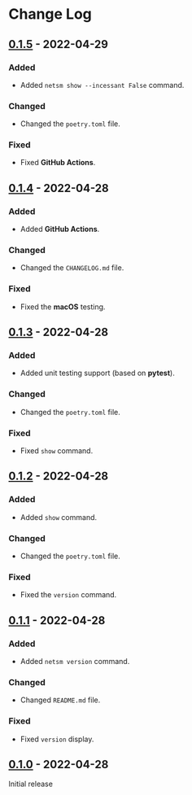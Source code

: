 # Change Log

## [0.1.5] - 2022-04-29

### Added

- Added `netsm show --incessant False` command.

### Changed

- Changed the `poetry.toml` file.

### Fixed

- Fixed **GitHub Actions**.

## [0.1.4] - 2022-04-28

### Added

- Added **GitHub Actions**.

### Changed

- Changed the `CHANGELOG.md` file.

### Fixed

- Fixed the **macOS** testing.

## [0.1.3] - 2022-04-28

### Added

- Added unit testing support (based on **pytest**).

### Changed

- Changed the `poetry.toml` file.

### Fixed

- Fixed `show` command.

## [0.1.2] - 2022-04-28

### Added

- Added `show` command.

### Changed

- Changed the `poetry.toml` file.

### Fixed

- Fixed the `version` command.

## [0.1.1] - 2022-04-28

### Added

- Added `netsm version` command.

### Changed

- Changed `README.md` file.

### Fixed

- Fixed `version` display.

## [0.1.0] - 2022-04-28

Initial release

[0.1.5]: https://github.com/python-poetry/poetry/releases/tag/0.1.5
[0.1.4]: https://github.com/python-poetry/poetry/releases/tag/0.1.4
[0.1.3]: https://github.com/python-poetry/poetry/releases/tag/0.1.3
[0.1.2]: https://github.com/python-poetry/poetry/releases/tag/0.1.2
[0.1.1]: https://github.com/python-poetry/poetry/releases/tag/0.1.1
[0.1.0]: https://github.com/python-poetry/poetry/releases/tag/0.1.0
